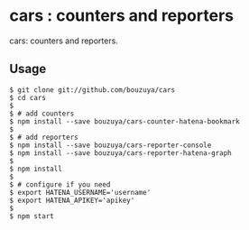 cars : counters and reporters 
==============================================================================

cars: counters and reporters. 

Usage
------------------------------------------------------------------------------

    $ git clone git://github.com/bouzuya/cars
    $ cd cars
    $
    $ # add counters
    $ npm install --save bouzuya/cars-counter-hatena-bookmark
    $
    $ # add reporters
    $ npm install --save bouzuya/cars-reporter-console
    $ npm install --save bouzuya/cars-reporter-hatena-graph
    $
    $ npm install
    $
    $ # configure if you need
    $ export HATENA_USERNAME='username'
    $ export HATENA_APIKEY='apikey'
    $
    $ npm start 

